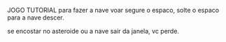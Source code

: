 JOGO TUTORIAL
para fazer a nave voar segure o espaco, solte o espaco para a nave descer.

se encostar no asteroide ou a nave sair da janela, vc perde.
